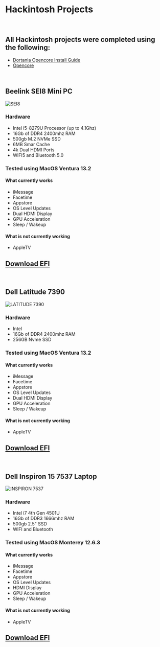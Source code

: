 # Hackintosh Projects
&nbsp;
## All Hackintosh projects were completed using the following:


- [Dortania Opencore Install Guide](https://dortania.github.io/OpenCore-Install-Guide/)
- [Opencore](https://github.com/acidanthera/OpenCorePkg)


&nbsp;
## Beelink SEI8 Mini PC
![SEI8](https://bananaknights.com/SEI8.png)
### Hardware
- Intel i5-8279U Processor (up to 4.1Ghz)
- 16Gb of DDR4 2400mhz RAM
- 500gb M.2 NVMe SSD
- 6MB Smar Cache
- 4k Dual HDMI Ports
- WIFI5 and Bluetooth 5.0

### Tested using MacOS Ventura 13.2

#### What currently works
- iMessage
- Facetime
- Appstore
- OS Level Updates
- Dual HDMI Display
- GPU Acceleration
- Sleep / Wakeup

#### What is not currently working
- AppleTV

## [Download EFI](https://bananaknights.com/EFISEI8.7z)

&nbsp;
## Dell Latitude 7390
![LATITUDE 7390](https://bananaknights.com/7390.png)
### Hardware
- Intel 
- 16Gb of DDR4 2400mhz RAM
- 256GB Nvme SSD


### Tested using MacOS Ventura 13.2

#### What currently works
- iMessage
- Facetime
- Appstore
- OS Level Updates
- Dual HDMI Display
- GPU Acceleration
- Sleep / Wakeup

#### What is not currently working
- AppleTV

## [Download EFI](https://bananaknights.com/EFI7390.7z)

&nbsp;
## Dell Inspiron 15 7537 Laptop
![INSPIRON 7537](https://bananaknights.com/7537a.png)
### Hardware
- Intel i7 4th Gen 4501U
- 16Gb of DDR3 1666mhz RAM
- 500gb 2.5" SSD
- WIFI and Bluetooth

### Tested using MacOS Monterey 12.6.3

#### What currently works
- iMessage
- Facetime
- Appstore
- OS Level Updates
- HDMI Display
- GPU Acceleration
- Sleep / Wakeup

#### What is not currently working
- AppleTV

## [Download EFI](https://bananaknights.com/EFI7537.7z)
